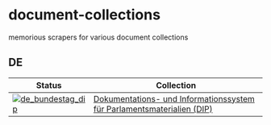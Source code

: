 # document-collections
memorious scrapers for various document collections 

## DE

| Status | Collection |
|--------|------------|
| [![de_bundestag_dip](https://github.com/investigativedata/document-collections/actions/workflows/de_bundestag_dip.yml/badge.svg)](https://github.com/investigativedata/document-collections/actions/workflows/de_bundestag_dip.yml) | [Dokumentations- und Informationssystem für Parlamentsmaterialien (DIP)](https://dip.bundestag.de/) |
